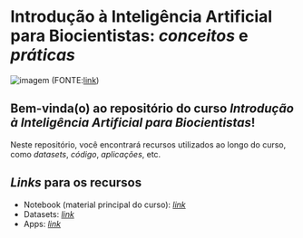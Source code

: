 # Introdução à Inteligência Artificial para Biocientistas: *conceitos* e *práticas*

![imagem](https://i.sstatic.net/qd5rF.jpg?w=10)
(FONTE:[link](https://datascience.stackexchange.com/questions/12851/how-do-you-visualize-neural-network-architectures))

## Bem-vinda(o) ao repositório do curso *Introdução à Inteligência Artificial para Biocientistas*!

Neste repositório, você encontrará recursos utilizados ao longo do curso, como *datasets*, *código*, *aplicações*, etc.

## *Links* para os recursos

- Notebook (material principal do curso): [*link*]()
- Datasets: [*link*]()
- Apps: [*link*]()
